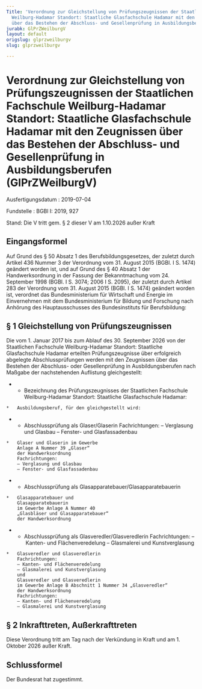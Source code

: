 ```yaml
---
Title: 'Verordnung zur Gleichstellung von Prüfungszeugnissen der Staatlichen Fachschule
  Weilburg-Hadamar Standort: Staatliche Glasfachschule Hadamar mit den Zeugnissen
  über das Bestehen der Abschluss- und Gesellenprüfung in Ausbildungsberufen'
jurabk: GlPrZWeilburgV
layout: default
origslug: glprzweilburgv
slug: glprzweilburgv

---
```


# Verordnung zur Gleichstellung von Prüfungszeugnissen der Staatlichen Fachschule Weilburg-Hadamar Standort: Staatliche Glasfachschule Hadamar mit den Zeugnissen über das Bestehen der Abschluss- und Gesellenprüfung in Ausbildungsberufen (GlPrZWeilburgV)

Ausfertigungsdatum
:   2019-07-04

Fundstelle
:   BGBl I: 2019, 927

Stand: Die V tritt gem. § 2 dieser V am 1.10.2026 außer Kraft

## Eingangsformel

Auf Grund des § 50 Absatz 1 des Berufsbildungsgesetzes, der zuletzt durch Artikel 436 Nummer 3 der Verordnung vom 31. August 2015 (BGBl. I S. 1474) geändert worden ist, und auf Grund des § 40 Absatz 1 der Handwerksordnung in der Fassung der Bekanntmachung vom 24. September 1998 (BGBl. I S. 3074; 2006 I S. 2095), der zuletzt durch Artikel 283 der Verordnung vom 31. August 2015 (BGBl. I S. 1474) geändert worden ist, verordnet das Bundesministerium für Wirtschaft und Energie im Einvernehmen mit dem Bundesministerium für Bildung und Forschung nach Anhörung des Hauptausschusses des Bundesinstituts für Berufsbildung:


## § 1 Gleichstellung von Prüfungszeugnissen

Die vom 1. Januar 2017 bis zum Ablauf des 30. September 2026 von der Staatlichen Fachschule Weilburg-Hadamar Standort: Staatliche Glasfachschule Hadamar erteilten Prüfungszeugnisse über erfolgreich abgelegte Abschlussprüfungen werden mit den Zeugnissen über das Bestehen der Abschluss- oder Gesellenprüfung in Ausbildungsberufen nach Maßgabe der nachstehenden Auflistung gleichgestellt:

*    *   Bezeichnung des Prüfungszeugnisses der Staatlichen Fachschule Weilburg-Hadamar Standort: Staatliche Glasfachschule Hadamar:

    *   Ausbildungsberuf, für den gleichgestellt wird:


*    *   Abschlussprüfung als Glaser/Glaserin
        Fachrichtungen:
        – Verglasung und Glasbau
        – Fenster- und Glasfassadenbau

    *   Glaser und Glaserin im Gewerbe
        Anlage A Nummer 39 „Glaser“
        der Handwerksordnung
        Fachrichtungen:
        – Verglasung und Glasbau
        – Fenster- und Glasfassadenbau


*    *   Abschlussprüfung als Glasapparatebauer/Glasapparatebauerin

    *   Glasapparatebauer und
        Glasapparatebauerin
        im Gewerbe Anlage A Nummer 40
        „Glasbläser und Glasapparatebauer“
        der Handwerksordnung


*    *   Abschlussprüfung als Glasveredler/Glasveredlerin
        Fachrichtungen:
        – Kanten- und Flächenveredelung
        – Glasmalerei und Kunstverglasung

    *   Glasveredler und Glasveredlerin
        Fachrichtungen:
        – Kanten- und Flächenveredelung
        – Glasmalerei und Kunstverglasung
        und
        Glasveredler und Glasveredlerin
        im Gewerbe Anlage B Abschnitt 1 Nummer 34 „Glasveredler“
        der Handwerksordnung
        Fachrichtungen:
        – Kanten- und Flächenveredelung
        – Glasmalerei und Kunstverglasung





## § 2 Inkrafttreten, Außerkrafttreten

Diese Verordnung tritt am Tag nach der Verkündung in Kraft und am
1\. Oktober 2026              außer Kraft.


## Schlussformel

Der Bundesrat hat zugestimmt.

